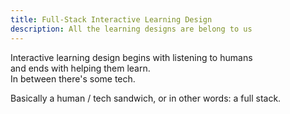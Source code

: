 ```yaml
---
title: Full-Stack Interactive Learning Design
description: All the learning designs are belong to us
---
```


Interactive learning design begins with listening to humans 
<br/>and ends with helping them learn. <br/>In between there's some tech. 

Basically a human / tech sandwich, or in other words: a full stack.
